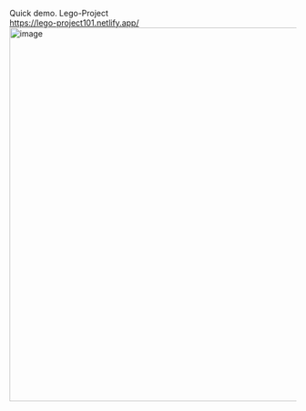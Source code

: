 Quick demo. Lego-Project
<br>
https://lego-project101.netlify.app/
<br>
<img width="656" alt="image" src="https://github.com/SirRamirez777/lego-project/assets/97595450/344f2a1d-e3ec-43a4-8b17-6e001b4d6816">
